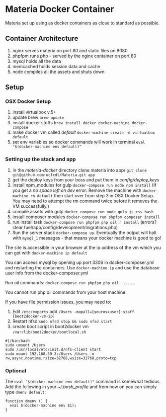 # Materia Docker Container

Materia set up using as docker containers as close to standard as possible.

## Container Architecture

 1. nginx serves materia on port 80 and static files on 8080
 3. phpfpm runs php - served by the nginx container on port 80
 4. mysql holds all the data
 5. memcached holds session data and cache
 6. node compiles all the assets and shuts down

## Setup

###  OSX Docker Setup
1. install virtualbox v.5+
2. update brew `brew update`
3. install docker stuffs `brew install docker docker-machine docker-compose`
4. make docker vm called *default* `docker-machine create -d virtualbox default`
5. set env variables so docker commands will work in terminal `eval "$(docker-machine env default)"`

### Setting up the stack and app

1. In the *materia-docker* directory clone materia into app/ `git clone git@github.com:ucfcdl/Materia.git app`
2. get the deploy keys from your boss and put them in *config/deploy_keys*
3. install npm_modules for gulp `docker-compose run node npm install` (If you get a *no space left on dev* error: Remove the machine with `docker-machine rm default` then start over from step 3 in OSX Docker Setup. You may need to attempt the rm command twice before it removes the VM successfully.)
4. compile assets with gulp `docker-compose run node gulp js css hash`
5. install composer modules `docker-compose run phpfpm composer install`
6. run install task `docker-compose run phpfpm php oil r install` (errors? clear fuel/app/config/development/migrations.php)
7. Run the server stack `docker-compose up`. Eventually the output will halt with `mysql_1` messages - that means your docker machine is good to go!

The site is accessible in your browser at the ip address of the vm which you can get with `docker-machine ip default`

You can access mysql by opening up port 3306 in docker-composer.yml and restarting the containers. Use `docker-machine ip` and use the database user info from the docker-composer.yml

Run oil commands: `docker-compose run phpfpm php oil ......`

You cannot run php oil commands from your host machine.

If you have file permission issues, you may need to:

1. Edit `/etc/exports` add `/Users -mapall=[yourosxuser]:staff [boot2docker-vm-ip]`
2. Restart nfsd `sudo nfsd stop && sudo nfsd start`
3. create boot script in boot2docker vm `/var/lib/boot2docker/bootlocal.sh`
```
#|/bin/bash
sudo umount /Users
sudo /usr/local/etc/init.d/nfs-client start
sudo mount 192.168.59.3:/Users /Users -o rw,async,noatime,rsize=32768,wsize=32768,proto=tcp
```

### Optional

The `eval "$(docker-machine env default)"` command is somewhat tedious. Add the following in your *~/.bash_profile* and from now on you can simply type `dmenv default`:

```
function dmenv () {
  eval $(docker-machine env $1);
}
```